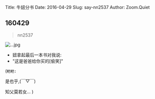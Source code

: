 Title: 牛妞分书
Date: 2016-04-29
Slug: say-nn2537
Author: Zoom.Quiet


## 160429
> nn2537

![...jpg](http://zoomquiet.qiniucdn.com/niuniu-albums/nn2016/160429-nn2537.jpg?imageView2/2/w/360)

- 妞拿起最后一本书对我说:
- "这是爸爸给你买的[偷笑]"



(`粑粑:` 

是也乎,(￣▽￣)

知父莫若女...
)
